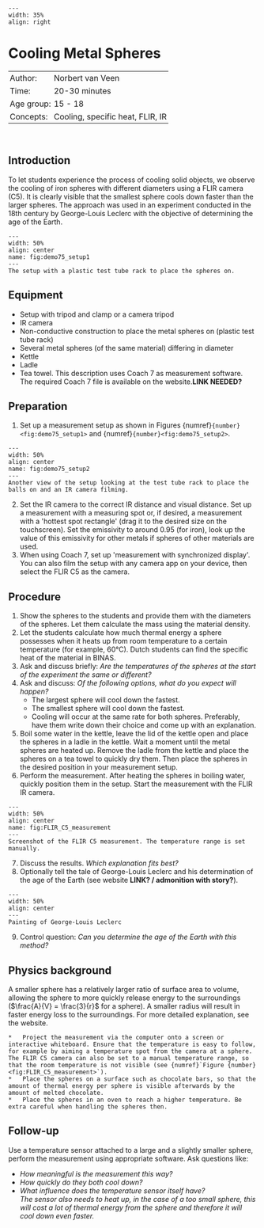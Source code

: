 ```{figure} ../../figures/checked.png
---
width: 35%
align: right
```

# Cooling Metal Spheres


<table style="width: 100%; border-collapse: collapse; border: none;">
    <tr style="background-color: var(--background-color);">  
        <td style="text-align: left; padding: 3px; border: none; color: var(--text-color)">Author:</td>
        <td style="text-align: left; padding: 3px; border: none; color: var(--text-color)">Norbert van Veen</td>
    </tr>
    <tr style="background-color: var(--background-color);"> 
        <td style="text-align: left; padding: 3px; border: none; color: var(--text-color)">Time:</td>
        <td style="text-align: left; padding: 3px; border: none; color: var(--text-color)">20-30 minutes</td>
    </tr>
    <tr style="background-color: var(--background-color);"> 
        <td style="text-align: left; padding: 3px; border: none; color: var(--text-color)">Age group:</td>
        <td style="text-align: left; padding: 3px; border: none; color: var(--text-color)">15 - 18</td>
    </tr>
    <tr style="background-color: var(--background-color);"> 
        <td style="text-align: left; padding: 3px; border: none; color: var(--text-color)">Concepts:</td>
        <td style="text-align: left; padding: 3px; border: none; color: var(--text-color)">Cooling, specific heat, FLIR, IR</td>
    </tr>
</table><br>

## Introduction
To let students experience the process of cooling solid objects, we observe the cooling of iron spheres with different diameters using a FLIR camera (C5). It is clearly visible that the smallest sphere cools down faster than the larger spheres. The approach was used in an experiment conducted in the 18th century by George-Louis Leclerc with the objective of determining the age of the Earth.

```{figure} demo75_figure1.jpeg
---
width: 50%
align: center
name: fig:demo75_setup1
---
The setup with a plastic test tube rack to place the spheres on.
```

## Equipment
- Setup with tripod and clamp or a camera tripod
- IR camera
- Non-conductive construction to place the metal spheres on (plastic test tube rack)
- Several metal spheres (of the same material) differing in diameter
- Kettle
- Ladle
- Tea towel.
This description uses Coach 7 as measurement software. The required Coach 7 file is available on the website.**LINK NEEDED?**

## Preparation
1. Set up a measurement setup as shown in Figures {numref}`{number}<fig:demo75_setup1>` and {numref}`{number}<fig:demo75_setup2>`.

```{figure} demo75_figure3.jpeg
---
width: 50%
align: center
name: fig:demo75_setup2
---
Another view of the setup looking at the test tube rack to place the balls on and an IR camera filming.
```
2. Set the IR camera to the correct IR distance and visual distance. Set up a measurement with a measuring spot or, if desired, a measurement with a 'hottest spot rectangle' (drag it to the desired size on the touchscreen). Set the emissivity to around 0.95 (for iron), look up the value of this emissivity for other metals if spheres of other materials are used.
3. When using Coach 7, set up 'measurement with synchronized display'. You can also film the setup with any camera app on your device, then select the FLIR C5 as the camera.

## Procedure
1. Show the spheres to the students and provide them with the diameters of the spheres. Let them calculate the mass using the material density.
2. Let the students calculate how much thermal energy a sphere possesses when it heats up from room temperature to a certain temperature (for example, 60°C). Dutch students can find the specific heat of the material in BINAS.
3. Ask and discuss briefly: *Are the temperatures of the spheres at the start of the experiment the same or different?*
4. Ask and discuss: *Of the following options, what do you expect will happen?* 
    - The largest sphere will cool down the fastest.
    - The smallest sphere will cool down the fastest.
    - Cooling will occur at the same rate for both spheres.
    Preferably, have them write down their choice and come up with an explanation.
5. Boil some water in the kettle, leave the lid of the kettle open and place the spheres in a ladle in the kettle. Wait a moment until the metal spheres are heated up. Remove the ladle from the kettle and place the spheres on a tea towel to quickly dry them. Then place the spheres in the desired position in your measurement setup.
6. Perform the measurement. After heating the spheres in boiling water, quickly position them in the setup. Start the measurement with the FLIR IR camera.

```{figure} demo75_figure2.jpg
---
width: 50%
align: center
name: fig:FLIR_C5_measurement
---
Screenshot of the FLIR C5 measurement. The temperature range is set manually.
```

7. Discuss the results. *Which explanation fits best?*
8. Optionally tell the tale of George-Louis Leclerc and his determination of the age of the Earth (see website **LINK? / admonition with story?**).

```{figure} demo75_figure4.jpg
---
width: 50%
align: center
---
Painting of George-Louis Leclerc
```

9. Control question: *Can you determine the age of the Earth with this method?*

## Physics background
A smaller sphere has a relatively larger ratio of surface area to volume, allowing the sphere to more quickly release energy to the surroundings ($\frac{A}{V} = \frac{3}{r}$ for a sphere). A smaller radius will result in faster energy loss to the surroundings. For more detailed explanation, see the website.

```{tip}
*	Project the measurement via the computer onto a screen or interactive whiteboard. Ensure that the temperature is easy to follow, for example by aiming a temperature spot from the camera at a sphere. The FLIR C5 camera can also be set to a manual temperature range, so that the room temperature is not visible (see {numref}`Figure {number} <fig:FLIR_C5_measurement>`).
*	Place the spheres on a surface such as chocolate bars, so that the amount of thermal energy per sphere is visible afterwards by the amount of melted chocolate.
*	Place the spheres in an oven to reach a higher temperature. Be extra careful when handling the spheres then.
```

## Follow-up
Use a temperature sensor attached to a large and a slightly smaller sphere, perform the measurement using appropriate software. Ask questions like:
* *How meaningful is the measurement this way?*
* *How quickly do they both cool down?* 
* *What influence does the temperature sensor itself have?* <br>
*The sensor also needs to heat up, in the case of a too small sphere, this will cost a lot of thermal energy from the sphere and therefore it will cool down even faster.*

